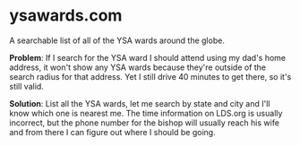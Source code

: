 ysawards.com
============

A searchable list of all of the YSA wards around the globe.

**Problem**: If I search for the YSA ward I should attend using my dad's home address, it won't show any YSA wards because they're outside of the search radius for that address. Yet I still drive 40 minutes to get there, so it's still valid.

**Solution**: List all the YSA wards, let me search by state and city and I'll know which one is nearest me. The time information on LDS.org is usually incorrect, but the phone number for the bishop will usually reach his wife and from there I can figure out where I should be going.
